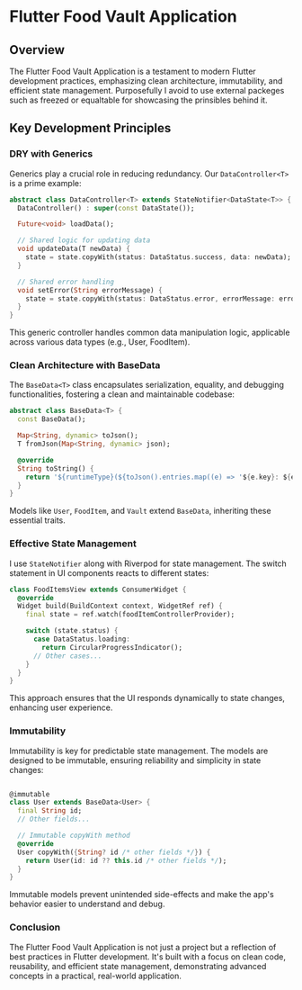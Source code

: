 # Flutter Food Vault Application

## Overview
The Flutter Food Vault Application is a testament to modern Flutter development practices, emphasizing clean architecture, immutability, and efficient state management. Purposefully I avoid to use external packeges such as freezed or equaltable for showcasing the prinsibles behind it. 

## Key Development Principles

### DRY with Generics
Generics play a crucial role in reducing redundancy. Our `DataController<T>` is a prime example:

```dart
abstract class DataController<T> extends StateNotifier<DataState<T>> {
  DataController() : super(const DataState());

  Future<void> loadData();

  // Shared logic for updating data
  void updateData(T newData) {
    state = state.copyWith(status: DataStatus.success, data: newData);
  }

  // Shared error handling
  void setError(String errorMessage) {
    state = state.copyWith(status: DataStatus.error, errorMessage: errorMessage);
  }
}
```
This generic controller handles common data manipulation logic, applicable across various data types (e.g., User, FoodItem).

### Clean Architecture with BaseData

The `BaseData<T>` class encapsulates serialization, equality, and debugging functionalities, fostering a clean and maintainable codebase:

```dart
abstract class BaseData<T> {
  const BaseData();

  Map<String, dynamic> toJson();
  T fromJson(Map<String, dynamic> json);

  @override
  String toString() {
    return '${runtimeType}(${toJson().entries.map((e) => '${e.key}: ${e.value}').join(', ')})';
  }
}
```
Models like `User`, `FoodItem`, and `Vault` extend `BaseData`, inheriting these essential traits.

### Effective State Management

I use `StateNotifier` along with Riverpod for state management. The switch statement in UI components reacts to different states:

```dart
class FoodItemsView extends ConsumerWidget {
  @override
  Widget build(BuildContext context, WidgetRef ref) {
    final state = ref.watch(foodItemControllerProvider);

    switch (state.status) {
      case DataStatus.loading:
        return CircularProgressIndicator();
      // Other cases...
    }
  }
}
```

This approach ensures that the UI responds dynamically to state changes, enhancing user experience.

### Immutability

Immutability is key for predictable state management. The models are designed to be immutable, ensuring reliability and simplicity in state changes:

```dart

@immutable
class User extends BaseData<User> {
  final String id;
  // Other fields...

  // Immutable copyWith method
  @override
  User copyWith({String? id /* other fields */}) {
    return User(id: id ?? this.id /* other fields */);
  }
}
```

Immutable models prevent unintended side-effects and make the app's behavior easier to understand and debug.

### Conclusion

The Flutter Food Vault Application is not just a project but a reflection of best practices in Flutter development. It's built with a focus on clean code, reusability, and efficient state management, demonstrating advanced concepts in a practical, real-world application.

